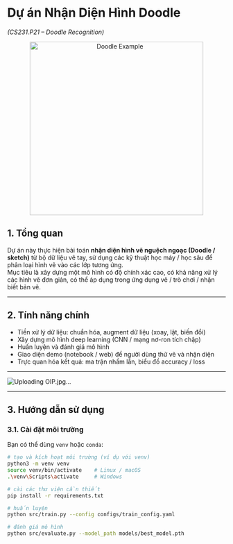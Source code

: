 # Dự án Nhận Diện Hình Doodle  
*(CS231.P21 – Doodle Recognition)*

<p align="center">
  <img src="![OIP](https://github.com/user-attachments/assets/254e2516-9f47-4874-b688-cbc55dbd0880)
" alt="Doodle Example" width="400"/>
</p>

## 1. Tổng quan  
Dự án này thực hiện bài toán **nhận diện hình vẽ nguệch ngoạc (Doodle / sketch)** từ bộ dữ liệu vẽ tay, sử dụng các kỹ thuật học máy / học sâu để phân loại hình vẽ vào các lớp tương ứng.  
Mục tiêu là xây dựng một mô hình có độ chính xác cao, có khả năng xử lý các hình vẽ đơn giản, có thể áp dụng trong ứng dụng vẽ / trò chơi / nhận biết bản vẽ.

---

## 2. Tính năng chính  
- Tiền xử lý dữ liệu: chuẩn hóa, augment dữ liệu (xoay, lật, biến đổi)  
- Xây dựng mô hình deep learning (CNN / mạng nơ-ron tích chập)  
- Huấn luyện và đánh giá mô hình  
- Giao diện demo (notebook / web) để người dùng thử vẽ và nhận diện  
- Trực quan hóa kết quả: ma trận nhầm lẫn, biểu đồ accuracy / loss  

---
![Uploading OIP.jpg…]()

---

## 3. Hướng dẫn sử dụng

### 3.1. Cài đặt môi trường  
Bạn có thể dùng `venv` hoặc `conda`:

```bash
# tạo và kích hoạt môi trường (ví dụ với venv)
python3 -m venv venv
source venv/bin/activate    # Linux / macOS
.\venv\Scripts\activate     # Windows

# cài các thư viện cần thiết
pip install -r requirements.txt

# huấn luyện
python src/train.py --config configs/train_config.yaml

# đánh giá mô hình
python src/evaluate.py --model_path models/best_model.pth

